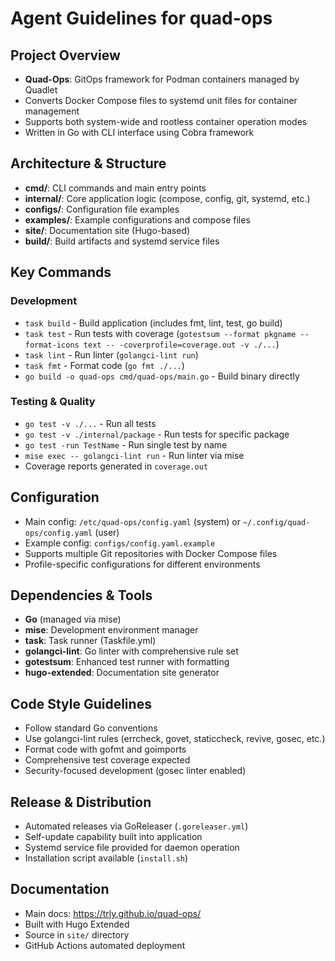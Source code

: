 # Agent Guidelines for quad-ops

## Project Overview
- **Quad-Ops**: GitOps framework for Podman containers managed by Quadlet
- Converts Docker Compose files to systemd unit files for container management
- Supports both system-wide and rootless container operation modes
- Written in Go with CLI interface using Cobra framework

## Architecture & Structure
- **cmd/**: CLI commands and main entry points
- **internal/**: Core application logic (compose, config, git, systemd, etc.)
- **configs/**: Configuration file examples
- **examples/**: Example configurations and compose files
- **site/**: Documentation site (Hugo-based)
- **build/**: Build artifacts and systemd service files

## Key Commands

### Development
- `task build` - Build application (includes fmt, lint, test, go build)
- `task test` - Run tests with coverage (`gotestsum --format pkgname --format-icons text -- -coverprofile=coverage.out -v ./...`)
- `task lint` - Run linter (`golangci-lint run`)
- `task fmt` - Format code (`go fmt ./...`)
- `go build -o quad-ops cmd/quad-ops/main.go` - Build binary directly

### Testing & Quality
- `go test -v ./...` - Run all tests
- `go test -v ./internal/package` - Run tests for specific package
- `go test -run TestName` - Run single test by name
- `mise exec -- golangci-lint run` - Run linter via mise
- Coverage reports generated in `coverage.out`

## Configuration
- Main config: `/etc/quad-ops/config.yaml` (system) or `~/.config/quad-ops/config.yaml` (user)
- Example config: `configs/config.yaml.example`
- Supports multiple Git repositories with Docker Compose files
- Profile-specific configurations for different environments

## Dependencies & Tools
- **Go** (managed via mise)
- **mise**: Development environment manager
- **task**: Task runner (Taskfile.yml)
- **golangci-lint**: Go linter with comprehensive rule set
- **gotestsum**: Enhanced test runner with formatting
- **hugo-extended**: Documentation site generator

## Code Style Guidelines
- Follow standard Go conventions
- Use golangci-lint rules (errcheck, govet, staticcheck, revive, gosec, etc.)
- Format code with gofmt and goimports
- Comprehensive test coverage expected
- Security-focused development (gosec linter enabled)

## Release & Distribution
- Automated releases via GoReleaser (`.goreleaser.yml`)
- Self-update capability built into application
- Systemd service file provided for daemon operation
- Installation script available (`install.sh`)

## Documentation
- Main docs: https://trly.github.io/quad-ops/
- Built with Hugo Extended
- Source in `site/` directory
- GitHub Actions automated deployment
